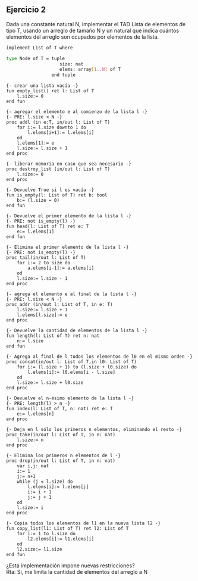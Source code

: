 ## Ejercicio 2
Dada una constante natural N, implementar el TAD Lista de elementos de tipo T, usando un arreglo de tamaño N y un natural que indica cuántos elementos del arreglo son ocupados por elementos de la lista.

```bash
implement List of T where

type Node of T = tuple
                    size: nat
                    elems: array[1..N] of T
                 end tuple
```


```
{- crear una lista vacía -}
fun empty_list() ret l: List of T
    l.size:= 0
end fun
```

```
{- agregar el elemento e al comienzo de la lista l -}
{- PRE: l.size < N -}
proc addl (in e:T, in/out l: List of T)
    for i:= l.size downto 1 do
        l.elems[i+1]:= l.elems[i]
    od
    l.elems[1]:= e
    l.size:= l.size + 1
end proc
```

```
{- liberar memoria en caso que sea necesario -}
proc destroy_list (in/out l: List of T)
    l.size:= 0
end proc
```

```
{- Devuelve True si l es vacía -}
fun is_empty(l: List of T) ret b: bool
    b:= (l.size = 0)
end fun
```

```
{- Devuelve el primer elemento de la lista l -}
{- PRE: not is_empty(l) -}
fun head(l: List of T) ret e: T
    e:= l.elems[1]
end fun
```

```
{- Elimina el primer elemento de la lista l -}
{- PRE: not is_empty(l) -}
proc tail(in/out l: List of T)
    for i:= 2 to size do
        a.elems[i-1]:= a.elems[i]
    od
    l.size:= l.size - 1
end proc
```

```
{- agrega el elemento e al final de la lista l -}
{- PRE: l.size < N -}
proc addr (in/out l: List of T, in e: T)
    l.size:= l.size + 1
    l.elems[l.size]:= e
end proc
```

```
{- Devuelve la cantidad de elementos de la lista l -}
fun length(l: List of T) ret n: nat
    n:= l.size
end fun
```

```
{- Agrega al final de l todos los elementos de l0 en el mismo orden -}
proc concat(in/out l: List of T,in l0: List of T)
    for i:= (l.size + 1) to (l.size + l0.size) do
        l.elems[i]:= l0.elems[i - l.size]
    od
    l.size:= l.size + l0.size
end proc
```

```
{- Devuelve el n-ésimo elemento de la lista l -}
{- PRE: length(l) > n -}
fun index(l: List of T, n: nat) ret e: T
    e:= l.elems[n]
end proc
```

```
{- Deja en l sólo los primeros n elementos, eliminando el resto -}
proc take(in/out l: List of T, in n: nat)
    l.size:= n
end proc
```

```
{- Elimina los primeros n elementos de l -}
proc drop(in/out l: List of T, in n: nat)
    var i,j: nat
    i:= 1
    j:= n+1
    while (j ≤ l.size) do
        l.elems[i]:= l.elems[j]
        i:= i + 1
        j:= j + 1
    od
    l.size:= i
end proc
```

```
{- Copia todos los elementos de l1 en la nueva lista l2 -}
fun copy_list(l1: List of T) ret l2: List of T
    for i:= 1 to l.size do
        l2.elems[i]:= l1.elems[i]
    od
    l2.size:= l1.size
end fun
```

¿Esta implementación impone nuevas restricciones?<br>
Rta: Si, me limita la cantidad de elementos del arreglo a N
